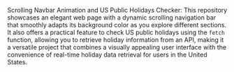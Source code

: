 Scrolling Navbar Animation and US Public Holidays Checker: This repository showcases an elegant web page with a dynamic scrolling navigation bar that smoothly adapts its background color as you explore different sections. It also offers a practical feature to check US public holidays using the `fetch` function, allowing you to retrieve holiday information from an API, making it a versatile project that combines a visually appealing user interface with the convenience of real-time holiday data retrieval for users in the United States.
